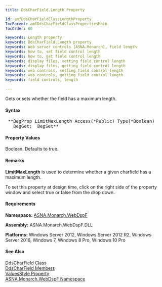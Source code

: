 ```yaml
---
title: DdsCharField.Length Property

Id: amfDdsCharFieldClassLengthProperty
TocParent: amfDdsCharFieldClassPropertiesMain
TocOrder: 60

keywords: Length property
keywords: DdsCharField.Length property
keywords: Web server controls [ASNA.Monarch], field length
keywords: how to, set field control length
keywords: how to, get field control length
keywords: display files, setting field control length
keywords: display files, getting field control length
keywords: web controls, setting field control length
keywords: web controls, getting field control length
keywords: field controls, length

---
```


Gets or sets whether the field has a maximum length.

#### Syntax
<pre class="syntax"> **BegProp LimitMaxLength Access(*Public) Type(*Boolean)
   BegGet;  BegSet** </pre>

#### Property Values
Boolean. Defaults to true. 

#### Remarks
**LimitMaxLength** is used to determine whether a given charfield has a maximum length. 

To set this property at design time, click on the right side of the property window and select true or false from the drop down.

#### Requirements
**Namespace:** [ASNA.Monarch.WebDspF](amfWebDspFNamespace.html)

**Assembly:** ASNA.Monarch.WebDspF.DLL

**Platforms:** Windows Server 2012, Windows Server 2012 R2, Windows Server 2016, Windows 7, Windows 8 Pro, Windows 10 Pro

#### See Also
[ DdsCharField Class](amfDdsCharFieldClass.html) <br /> [ DdsCharField Members](amfDdsCharFieldClassMembers.html) <br /> [ ValuesStyle Property](amfDdsDataFieldClassValuesStyleProperty.html) <br /> [ ASNA.Monarch.WebDspF Namespace](amfWebDspFNamespace.html) 
